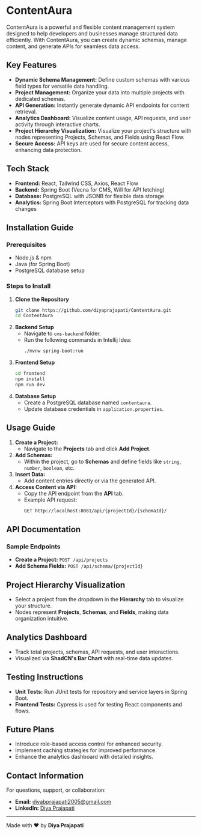 # ContentAura

ContentAura is a powerful and flexible content management system designed to help developers and businesses manage structured data efficiently. With ContentAura, you can create dynamic schemas, manage content, and generate APIs for seamless data access.

## Key Features
- **Dynamic Schema Management:** Define custom schemas with various field types for versatile data handling.
- **Project Management:** Organize your data into multiple projects with dedicated schemas.
- **API Generation:** Instantly generate dynamic API endpoints for content retrieval.
- **Analytics Dashboard:** Visualize content usage, API requests, and user activity through interactive charts.
- **Project Hierarchy Visualization:** Visualize your project's structure with nodes representing Projects, Schemas, and Fields using React Flow.
- **Secure Access:** API keys are used for secure content access, enhancing data protection.

## Tech Stack
- **Frontend:** React, Tailwind CSS, Axios, React Flow
- **Backend:** Spring Boot (Vecna for CMS, Will for API fetching)
- **Database:** PostgreSQL with JSONB for flexible data storage
- **Analytics:** Spring Boot Interceptors with PostgreSQL for tracking data changes

## Installation Guide
### Prerequisites
- Node.js & npm
- Java (for Spring Boot)
- PostgreSQL database setup

### Steps to Install
1. **Clone the Repository**
   ```bash
   git clone https://github.com/diyaprajapati/ContentAura.git
   cd ContentAura
   ```
2. **Backend Setup**
   - Navigate to `cms-backend` folder.
   - Run the following commands in Intellij Idea:
     ```bash
     ./mvnw spring-boot:run
     ```
3. **Frontend Setup**
   ```bash
   cd frontend
   npm install
   npm run dev
   ```
4. **Database Setup**
   - Create a PostgreSQL database named `contentaura`.
   - Update database credentials in `application.properties`.

## Usage Guide
1. **Create a Project:**
   - Navigate to the **Projects** tab and click **Add Project**.
2. **Add Schemas:**
   - Within the project, go to **Schemas** and define fields like `string`, `number`, `boolean`, etc.
3. **Insert Data:**
   - Add content entries directly or via the generated API.
4. **Access Content via API:**
   - Copy the API endpoint from the **API** tab.
   - Example API request:
     ```bash
     GET http://localhost:8081/api/{projectId}/{schemaId}/
     ```

## API Documentation
### Sample Endpoints
- **Create a Project:** `POST /api/projects`
- **Add Schema Fields:** `POST /api/schema/{projectId}`

## Project Hierarchy Visualization
- Select a project from the dropdown in the **Hierarchy** tab to visualize your structure.
- Nodes represent **Projects**, **Schemas**, and **Fields**, making data organization intuitive.

## Analytics Dashboard
- Track total projects, schemas, API requests, and user interactions.
- Visualized via **ShadCN's Bar Chart** with real-time data updates.

## Testing Instructions
- **Unit Tests:** Run JUnit tests for repository and service layers in Spring Boot.
- **Frontend Tests:** Cypress is used for testing React components and flows.

## Future Plans
- Introduce role-based access control for enhanced security.
- Implement caching strategies for improved performance.
- Enhance the analytics dashboard with detailed insights.

## Contact Information
For questions, support, or collaboration:
- **Email:** diyabprajapati2005@gmail.com
- **LinkedIn:** [Diya Prajapati](www.linkedin.com/in/diya-prajapati-453858267)

---
Made with ❤️ by **Diya Prajapati**

